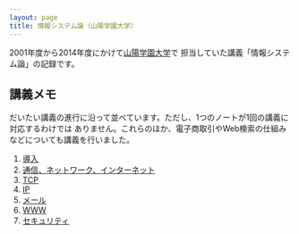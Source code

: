 ```yaml
---
layout: page
title: 情報システム論（山陽学園大学）
---
```

2001年度から2014年度にかけて[山陽学園大学](http://www.sguc.ac.jp/)で
担当していた講義「情報システム論」の記録です。

## 講義メモ

だいたい講義の進行に沿って並べています。ただし、1つのノートが1回の講義に対応するわけでは
ありません。これらのほか、電子商取引やWeb検索の仕組みなどについても講義を行いました。

1. [導入](https://drive.google.com/open?id=1AwBzZBFuEoOVSQ783LIIfvpTBvjgf77aW9AjPIj3SI8)
1. [通信、ネットワーク、インターネット](https://drive.google.com/open?id=1UqujoZIjYBc6uaXgVVpYwFac8tUjfP8IkfBawesMrdk)
1. [TCP](https://drive.google.com/open?id=1duKMuY7T3mOZAaFvCA9dnOLym_l0n1rG5Nlus95kPQQ)
1. [IP](https://drive.google.com/open?id=1M7vBH3M1IOxt5ymQqx0XyH3Ybk6OC1cwcGcwRx1OWtw)
1. [メール](https://drive.google.com/open?id=1h-hiIrgMRpy0sdrrvAaQaanAQ5u7J5TXQYq3GouxKcA)
1. [WWW](https://drive.google.com/open?id=1BphNM_WfaOp1-5MWfL5tuA9sZ6hRySWLaZM-Z2H4v0o)
1. [セキュリティ](https://drive.google.com/open?id=1VdeqRnGqU5ZCHp0Ko7nW_GLJcuO7XVQ3lOqMk23BchI)
